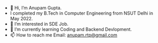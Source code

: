 - 👋 Hi, I’m Anupam Gupta.
- I completed my B.Tech in Computer Engineering from NSUT Delhi in May 2022.
- 👀 I’m interested in SDE Job.
- 🌱 I’m currently learning Coding and Backend Devlopment.
- 📫 How to reach me Email: anupam.rtp@gmail.com

<!---
Anupamgupta2000/Anupamgupta2000 is a ✨ special ✨ repository because its `README.md` (this file) appears on your GitHub profile.
You can click the Preview link to take a look at your changes.
--->
